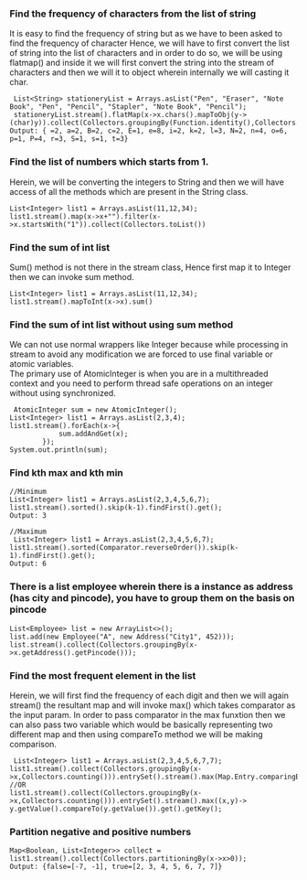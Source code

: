 ### Find the frequency of characters from the list of string 
It is easy to find the frequency of string but as we have to been asked to find the frequency of character Hence, we will have to first convert the list of string into the 
list of characters and in order to do so, we will be using flatmap() and inside it we will first convert the string into the stream of characters and then we will it to object wherein
internally we will casting it char. 
```
 List<String> stationeryList = Arrays.asList("Pen", "Eraser", "Note Book", "Pen", "Pencil", "Stapler", "Note Book", "Pencil");
 stationeryList.stream().flatMap(x->x.chars().mapToObj(y->(char)y)).collect(Collectors.groupingBy(Function.identity(),Collectors.counting()));
Output: { =2, a=2, B=2, c=2, E=1, e=8, i=2, k=2, l=3, N=2, n=4, o=6, p=1, P=4, r=3, S=1, s=1, t=3} 
```
### Find the list of numbers which starts from 1.
Herein, we will be converting the integers to String and then we will have access of all the methods which are present in the String class.
```
List<Integer> list1 = Arrays.asList(11,12,34);
list1.stream().map(x->x+"").filter(x->x.startsWith("1")).collect(Collectors.toList())
```
### Find the sum of int list 
Sum() method is not there in the stream class, Hence first map it to Integer then we can invoke sum method.
```
List<Integer> list1 = Arrays.asList(11,12,34);
list1.stream().mapToInt(x->x).sum()
```
### Find the sum of int list without using sum method
We can not use normal wrappers like Integer because while processing in stream to avoid any modification we are forced to use final variable or atomic variables.  
The primary use of AtomicInteger is when you are in a multithreaded context and you need to perform thread safe operations on an integer without using synchronized. 
```
 AtomicInteger sum = new AtomicInteger();
List<Integer> list1 = Arrays.asList(2,3,4);
list1.stream().forEach(x->{
            sum.addAndGet(x);
        });
System.out.println(sum);
```
### Find kth max and kth min
```
//Minimum
List<Integer> list1 = Arrays.asList(2,3,4,5,6,7);
list1.stream().sorted().skip(k-1).findFirst().get();
Output: 3
```
```
//Maximum
 List<Integer> list1 = Arrays.asList(2,3,4,5,6,7);
list1.stream().sorted(Comparator.reverseOrder()).skip(k-1).findFirst().get();
Output: 6
```
### There is a list employee wherein there is a instance as address (has city and pincode), you have to group them on the basis on pincode
```
List<Employee> list = new ArrayList<>();
list.add(new Employee("A", new Address("City1", 452)));
list.stream().collect(Collectors.groupingBy(x->x.getAddress().getPincode()));
```

### Find the most frequent element in the list
Herein, we will first find the frequency of each digit and then we will again stream() the resultant map and will invoke max() which takes comparator as the input param. In order to pass comparator in the max funxtion then we can also pass two variable which would be basically 
representing two different map and then using compareTo method we will be making comparison.
```
 List<Integer> list1 = Arrays.asList(2,3,4,5,6,7,7);
list1.stream().collect(Collectors.groupingBy(x->x,Collectors.counting())).entrySet().stream().max(Map.Entry.comparingByValue()).get().getKey();
//OR
list1.stream().collect(Collectors.groupingBy(x->x,Collectors.counting())).entrySet().stream().max((x,y)-> y.getValue().compareTo(y.getValue()).get().getKey();
```
### Partition negative and positive numbers  
```
Map<Boolean, List<Integer>> collect = list1.stream().collect(Collectors.partitioningBy(x->x>0));
Output: {false=[-7, -1], true=[2, 3, 4, 5, 6, 7, 7]}
```



















